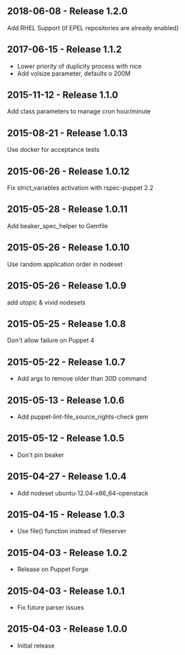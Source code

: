## 2018-06-08 - Release 1.2.0

Add RHEL Support (if EPEL repositories are already enabled)

## 2017-06-15 - Release 1.1.2

- Lower priority of duplicity process with nice
- Add volsize parameter, defaults o 200M

## 2015-11-12 - Release 1.1.0

Add class parameters to manage cron hour/minute

## 2015-08-21 - Release 1.0.13

Use docker for acceptance tests

## 2015-06-26 - Release 1.0.12

Fix strict_variables activation with rspec-puppet 2.2

## 2015-05-28 - Release 1.0.11

Add beaker_spec_helper to Gemfile

## 2015-05-26 - Release 1.0.10

Use random application order in nodeset

## 2015-05-26 - Release 1.0.9

add utopic & vivid nodesets

## 2015-05-25 - Release 1.0.8

Don't allow failure on Puppet 4

## 2015-05-22 - Release 1.0.7

- Add args to remove older than 30D command

## 2015-05-13 - Release 1.0.6

- Add puppet-lint-file_source_rights-check gem

## 2015-05-12 - Release 1.0.5

- Don't pin beaker

## 2015-04-27 - Release 1.0.4

- Add nodeset ubuntu-12.04-x86_64-openstack

## 2015-04-15 - Release 1.0.3

- Use file() function instead of fileserver

## 2015-04-03 - Release 1.0.2

- Release on Puppet Forge

## 2015-04-03 - Release 1.0.1

- Fix future parser issues

## 2015-04-03 - Release 1.0.0

- Initial release

